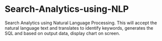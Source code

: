 # Search-Analytics-using-NLP
Search Analytics using Natural Language Processing. This will accept the natural language text and translates to identify keywords, generates the SQL and based on output data, display chart on screen. 

